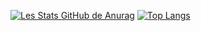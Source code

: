 [![Les Stats GitHub de Anurag](https://github-readme-stats.vercel.app/api?username=DlnWse)](https://github.com/DlnWse/github-readme-stats)
[![Top Langs](https://github-readme-stats.vercel.app/api/top-langs/?username=DlnWse)](https://github.com/DlnWse/github-readme-stats)

